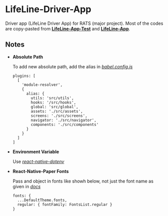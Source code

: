 # LifeLine-Driver-App

Driver app (LifeLine Driver App) for RATS (major project). Most of the codes are copy-pasted from **[LifeLine-App-Test](https://github.com/OjeshManandhar/LifeLine-App-Test)**
and **[LifeLine-App](https://github.com/OjeshManandhar/LifeLine-App)**.

## Notes

- **Absolute Path**

  To add new absolute path, add the alias in _[babel.config.js](babel.config.js)_

  ```
  plugins: [
    [
      'module-resolver',
      {
        alias: {
          utils: 'src/utils',
          hooks: '/src/hooks',
          global: 'src/global',
          assets: './src/assets',
          screens: './src/screens',
          navigator: './src/navigator',
          components: './src/components'
        }
      }
    ]
  ]
  ```

- **Environment Variable**

  Use _[react-native-dotenv](https://www.npmjs.com/package/react-native-dotenv)_

- **React-Native-Paper Fonts**

  Pass and object in fonts like showh below, not just the font name as given in _[docs](https://callstack.github.io/react-native-paper/theming.html#customizing-all-instances-of-a-component)_

  ```
  fonts: {
    ...DefaultTheme.fonts,
    regular: { fontFamily: FontsList.regular }
  }
  ```
